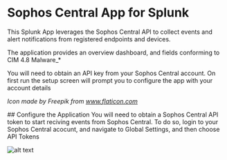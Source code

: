 # Sophos Central App for Splunk
This Splunk App leverages the Sophos Central API to collect events and alert notifications from registered endpoints and devices.

The application provides an overview dashboard, and fields conforming to CIM 4.8 Malware_*

You will need to obtain an API key from your Sophos Central account. On first run the setup screen will prompt you to configure the app with your account details
 
*Icon made by Freepik from www.flaticon.com*

## Configure the Application
You will need to obtain a Sophos Central API token to start reciving events from Sophos Central. To do so, login to your Sophos Central acocunt, and navigate to Global Settings, and then choose API Tokens

![alt text](https://github.com/nickhills81/sophos_central/blob/master/readme_content/Sophos_Central01.png?raw=true)
